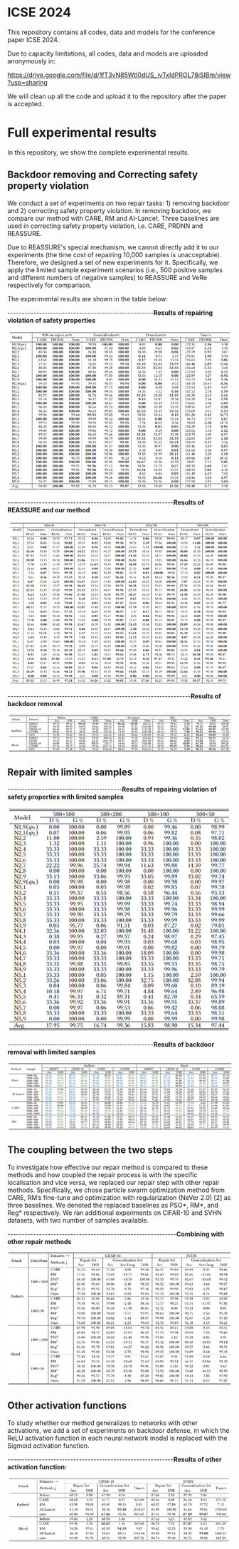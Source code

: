
# ICSE 2024

This repository contains all codes, data and models for the conference paper ICSE 2024.

Due to capacity limitations, all codes, data and models are uploaded anonymously in:

https://drive.google.com/file/d/1fT3vN85WtI0dUS_jvTxIdPROL78iSlBm/view?usp=sharing

We will clean up all the code and upload it to the repository after the paper is accepted.

# Full experimental results
In this repository, we show the complete experimental results.
## Backdoor removing and Correcting safety property violation

We conduct a set of experiments on two repair tasks: 1) removing backdoor and 2) correcting safety property violation. In removing backdoor, we compare our method with CARE, RM and AI-Lancet. Three baselines are used in correcting safety property violation, i.e. CARE, PRDNN and REASSURE. 

Due to REASSURE's special mechanism, we cannot directly add it to our experiments (the time cost of repairing 10,000 samples is unacceptable). Therefore, we designed a set of new experiments for it. Specifically, we apply the limited sample experiment scenarios (i.e., 500 positive samples and different numbers of negative samples) to REASSURE and VeRe respectively for comparison. 

The experimental results are shown in the table below:

---------------------------------------------------**Results of repairing violation of safety properties**
<div align=center>
<img src="https://github.com/nninjn/VeRe/blob/main/images/safety_no.png">
</div>

----------------------------------------------------------**Results of REASSURE and our method**
<div align=center>
<img src="https://github.com/nninjn/VeRe/blob/main/images/reassure_no.png">
</div>

----------------------------------------------------------------**Results of backdoor removal**
<div align=center>
<img src="https://github.com/nninjn/VeRe/blob/main/images/backdoor_no.png">
</div>

## Repair with limited samples
----------------------------------------**Results of repairing violation of safety properties with limited samples**
<div align=center>
<img src="https://github.com/nninjn/VeRe/blob/main/images/safety_number_no.png">
</div>
  
---------------------------------------------------**Results of backdoor removal with limited samples**
<div align=center>
<img src="https://github.com/nninjn/VeRe/blob/main/images/backdoor_number_no.png">
</div>

## The coupling between the two steps
To investigate how effective our repair method is compared to these methods and how coupled the repair process is with the specific localisation and vice versa, we replaced our repair step with other repair methods. Specifically, we chose particle swarm optimization method from CARE, RM’s fine-tune and optimization with regularization (NeVer 2.0) [2] as three baselines. We denoted the replaced baselines as PSO*, RM*, and Reg* respectively. We ran additional experiments on CIFAR-10 and SVHN datasets, with two number of samples available.


-----------------------------------------------------------**Combining with other repair methods**
<div align=center>
<img src="https://github.com/nninjn/VeRe/blob/main/images/combine_no.png">
</div>

## Other activation functions
To study whether our method generalizes to networks with other activations, we add a set of experiments on backdoor defense, in which the ReLU activation function in each neural network model is replaced with the
Sigmoid activation function.

----------------------------------------------------------**Results of other activation function:**
<div align=center>
<img src="https://github.com/nninjn/VeRe/blob/main/images/other_no.png">
</div>
